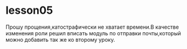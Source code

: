 # lesson05
Прошу прощения,катострафически не хватает времени.В качестве изменения роли решил вписать модуль по отправки почты,который можно добавить так же ко второму уроку.
